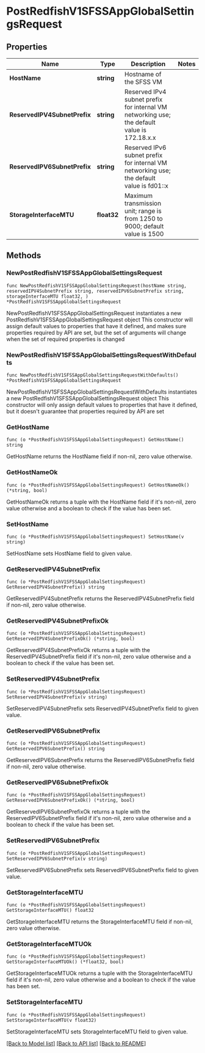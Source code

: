 # PostRedfishV1SFSSAppGlobalSettingsRequest

## Properties

Name | Type | Description | Notes
------------ | ------------- | ------------- | -------------
**HostName** | **string** | Hostname of the SFSS VM | 
**ReservedIPV4SubnetPrefix** | **string** | Reserved IPv4 subnet prefix for internal VM networking use; the default value is 172.18.x.x | 
**ReservedIPV6SubnetPrefix** | **string** | Reserved IPv6 subnet prefix for internal VM networking use; the default value is fd01::x | 
**StorageInterfaceMTU** | **float32** | Maximum transmission unit; range is from 1250 to 9000; default value is 1500  | 

## Methods

### NewPostRedfishV1SFSSAppGlobalSettingsRequest

`func NewPostRedfishV1SFSSAppGlobalSettingsRequest(hostName string, reservedIPV4SubnetPrefix string, reservedIPV6SubnetPrefix string, storageInterfaceMTU float32, ) *PostRedfishV1SFSSAppGlobalSettingsRequest`

NewPostRedfishV1SFSSAppGlobalSettingsRequest instantiates a new PostRedfishV1SFSSAppGlobalSettingsRequest object
This constructor will assign default values to properties that have it defined,
and makes sure properties required by API are set, but the set of arguments
will change when the set of required properties is changed

### NewPostRedfishV1SFSSAppGlobalSettingsRequestWithDefaults

`func NewPostRedfishV1SFSSAppGlobalSettingsRequestWithDefaults() *PostRedfishV1SFSSAppGlobalSettingsRequest`

NewPostRedfishV1SFSSAppGlobalSettingsRequestWithDefaults instantiates a new PostRedfishV1SFSSAppGlobalSettingsRequest object
This constructor will only assign default values to properties that have it defined,
but it doesn't guarantee that properties required by API are set

### GetHostName

`func (o *PostRedfishV1SFSSAppGlobalSettingsRequest) GetHostName() string`

GetHostName returns the HostName field if non-nil, zero value otherwise.

### GetHostNameOk

`func (o *PostRedfishV1SFSSAppGlobalSettingsRequest) GetHostNameOk() (*string, bool)`

GetHostNameOk returns a tuple with the HostName field if it's non-nil, zero value otherwise
and a boolean to check if the value has been set.

### SetHostName

`func (o *PostRedfishV1SFSSAppGlobalSettingsRequest) SetHostName(v string)`

SetHostName sets HostName field to given value.


### GetReservedIPV4SubnetPrefix

`func (o *PostRedfishV1SFSSAppGlobalSettingsRequest) GetReservedIPV4SubnetPrefix() string`

GetReservedIPV4SubnetPrefix returns the ReservedIPV4SubnetPrefix field if non-nil, zero value otherwise.

### GetReservedIPV4SubnetPrefixOk

`func (o *PostRedfishV1SFSSAppGlobalSettingsRequest) GetReservedIPV4SubnetPrefixOk() (*string, bool)`

GetReservedIPV4SubnetPrefixOk returns a tuple with the ReservedIPV4SubnetPrefix field if it's non-nil, zero value otherwise
and a boolean to check if the value has been set.

### SetReservedIPV4SubnetPrefix

`func (o *PostRedfishV1SFSSAppGlobalSettingsRequest) SetReservedIPV4SubnetPrefix(v string)`

SetReservedIPV4SubnetPrefix sets ReservedIPV4SubnetPrefix field to given value.


### GetReservedIPV6SubnetPrefix

`func (o *PostRedfishV1SFSSAppGlobalSettingsRequest) GetReservedIPV6SubnetPrefix() string`

GetReservedIPV6SubnetPrefix returns the ReservedIPV6SubnetPrefix field if non-nil, zero value otherwise.

### GetReservedIPV6SubnetPrefixOk

`func (o *PostRedfishV1SFSSAppGlobalSettingsRequest) GetReservedIPV6SubnetPrefixOk() (*string, bool)`

GetReservedIPV6SubnetPrefixOk returns a tuple with the ReservedIPV6SubnetPrefix field if it's non-nil, zero value otherwise
and a boolean to check if the value has been set.

### SetReservedIPV6SubnetPrefix

`func (o *PostRedfishV1SFSSAppGlobalSettingsRequest) SetReservedIPV6SubnetPrefix(v string)`

SetReservedIPV6SubnetPrefix sets ReservedIPV6SubnetPrefix field to given value.


### GetStorageInterfaceMTU

`func (o *PostRedfishV1SFSSAppGlobalSettingsRequest) GetStorageInterfaceMTU() float32`

GetStorageInterfaceMTU returns the StorageInterfaceMTU field if non-nil, zero value otherwise.

### GetStorageInterfaceMTUOk

`func (o *PostRedfishV1SFSSAppGlobalSettingsRequest) GetStorageInterfaceMTUOk() (*float32, bool)`

GetStorageInterfaceMTUOk returns a tuple with the StorageInterfaceMTU field if it's non-nil, zero value otherwise
and a boolean to check if the value has been set.

### SetStorageInterfaceMTU

`func (o *PostRedfishV1SFSSAppGlobalSettingsRequest) SetStorageInterfaceMTU(v float32)`

SetStorageInterfaceMTU sets StorageInterfaceMTU field to given value.



[[Back to Model list]](../README.md#documentation-for-models) [[Back to API list]](../README.md#documentation-for-api-endpoints) [[Back to README]](../README.md)


